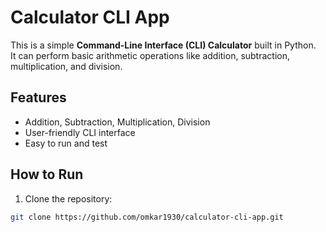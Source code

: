 # Calculator CLI App

This is a simple **Command-Line Interface (CLI) Calculator** built in Python.  
It can perform basic arithmetic operations like addition, subtraction, multiplication, and division.

## Features

- Addition, Subtraction, Multiplication, Division
- User-friendly CLI interface
- Easy to run and test

## How to Run

1. Clone the repository:

```bash
git clone https://github.com/omkar1930/calculator-cli-app.git
